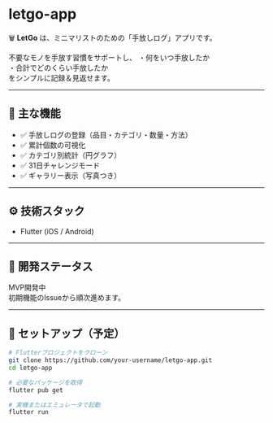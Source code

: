 # letgo-app

🗑️ **LetGo** は、ミニマリストのための「手放しログ」アプリです。

不要なモノを手放す習慣をサポートし、
・何をいつ手放したか  
・合計でどのくらい手放したか  
をシンプルに記録＆見返せます。

---

## 📱 主な機能

- ✅ 手放しログの登録（品目・カテゴリ・数量・方法）
- ✅ 累計個数の可視化
- ✅ カテゴリ別統計（円グラフ）
- ✅ 31日チャレンジモード
- ✅ ギャラリー表示（写真つき）

---

## ⚙️ 技術スタック

- Flutter (iOS / Android)

---

## 🚧 開発ステータス

MVP開発中  
初期機能のIssueから順次進めます。

---

## 📂 セットアップ（予定）

```bash
# Flutterプロジェクトをクローン
git clone https://github.com/your-username/letgo-app.git
cd letgo-app

# 必要なパッケージを取得
flutter pub get

# 実機またはエミュレータで起動
flutter run
